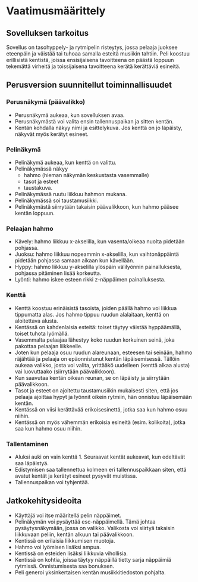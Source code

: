 # Vaatimusmäärittely

## Sovelluksen tarkoitus

Sovellus on tasohyppely- ja rytmipelin risteytys, jossa pelaaja juoksee eteenpäin ja väistää tai tuhoaa samalla esteitä musiikin tahtiin. Peli koostuu erillisistä kentistä, joissa ensisijaisena tavoitteena on päästä loppuun tekemättä virheitä ja toissijaisena tavoitteena kerätä kerättäviä esineitä.

## Perusversion suunnitellut toiminnallisuudet

### Perusnäkymä (päävalikko)
- Perusnäkymä aukeaa, kun sovelluksen avaa.
- Perusnäkymästä voi valita ensin tallennuspaikan ja sitten kentän.
- Kentän kohdalla näkyy nimi ja esittelykuva. Jos kenttä on jo läpäisty, näkyvät myös kerätyt esineet.

### Pelinäkymä
- Pelinäkymä aukeaa, kun kenttä on valittu.
- Pelinäkymässä näkyy
  - hahmo (hieman näkymän keskustasta vasemmalle)
  - tasot ja esteet
  - taustakuva.
- Pelinäkymässä ruutu liikkuu hahmon mukana.
- Pelinäkymässä soi taustamusiikki.
- Pelinäkymästä siirrytään takaisin päävalikkoon, kun hahmo pääsee kentän loppuun.

### Pelaajan hahmo
- Kävely: hahmo liikkuu x-akselilla, kun vasenta/oikeaa nuolta pidetään pohjassa.
- Juoksu: hahmo liikkuu nopeammin x-akselilla, kun vaihtonäppäintä pidetään pohjassa samaan aikaan kun kävellään.
- Hyppy: hahmo liikkuu y-akselilla ylöspäin välilyönnin painalluksesta, pohjassa pitäminen lisää korkeutta.
- Lyönti: hahmo iskee esteen rikki z-näppäimen painalluksesta.

### Kenttä
- Kenttä koostuu erinäisistä tasoista, joiden päällä hahmo voi liikkua tippumatta alas. Jos hahmo tippuu ruudun alalaitaan, kenttä on aloitettava alusta.
- Kentässä on kahdenlaisia esteitä: toiset täytyy väistää hyppäämällä, toiset tuhota lyömällä.
- Vasemmalta pelaajaa lähestyy koko ruudun korkuinen seinä, joka pakottaa pelaajan liikkeelle.
- Joten kun pelaaja osuu ruudun alareunaan, esteesen tai seinään, hahmo räjähtää ja pelaaja on epäonnistunut kentän läpäisemisessä. Tällöin aukeaa valikko, josta voi valita, yrittääkö uudelleen (kenttä alkaa alusta) vai luovuttaako (siirrytään päävalikkoon).
- Kun saavutaa kentän oikean reunan, se on läpäisty ja siirrytään päävalikkoon.
- Tasot ja esteet on ajoitettu taustamusiikin mukaisesti siten, että jos pelaaja ajoittaa hypyt ja lyönnit oikein rytmiin, hän onnistuu läpäisemään kentän.
- Kentässä on viisi kerättävää erikoisesinettä, jotka saa kun hahmo osuu niihin.
- Kentässä on myös vähemmän erikoisia esineitä (esim. kolikoita), jotka saa kun hahmo osuu niihin.

### Tallentaminen
- Aluksi auki on vain kenttä 1. Seuraavat kentät aukeavat, kun edeltävät saa läpäistyä. 
- Edistymisen saa tallennettua kolmeen eri tallennuspaikkaan siten, että avatut kentät ja kerätyt esineet pysyvät muistissa.
- Tallennuspaikan voi tyhjentää.

## Jatkokehitysideoita
- Käyttäjä voi itse määritellä pelin näppäimet.
- Pelinäkymän voi pysäyttää esc-näppäimellä. Tämä johtaa pysäytysnäkymään, jossa on valikko. Valikosta voi siirtyä takaisin liikkuvaan peliin, kentän alkuun tai päävalikkoon.
- Kentissä on erilaisia liikkumisen muotoja.
- Hahmo voi lyömisen lisäksi ampua.
- Kentissä on esteiden lisäksi liikkuvia vihollisia.
- Kentissä on kohtia, joissa täytyy näppäillä tietty sarja näppäimiä rytmissä. Onnistumisesta saa bonuksen.
- Peli generoi yksinkertaisen kentän musiikkitiedoston pohjalta.
